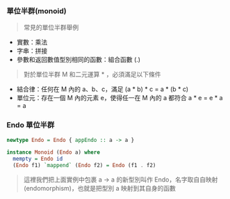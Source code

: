 ### 單位半群(monoid)
> 常見的單位半群舉例
- 實數：乘法
- 字串：拼接
- 參數和返回數值型別相同的函數：組合函數 (.)
> 對於單位半群 M 和二元運算 * ，必須滿足以下條件
- 結合律：任何在 M 內的 a、b、c，滿足 (a * b) * c = a * (b * c)
- 單位元：存在一個 M 內的元素 e，使得任一在 M 內的 a 都符合 a * e = e * a = a

### Endo 單位半群
```haskell
newtype Endo = Endo { appEndo :: a -> a }

instance Monoid (Endo a) where
  mempty = Endo id
  (Endo f1) `mappend` (Endo f2) = Endo (f1 . f2)
```
> 這裡我們把上面實例中包裹 a -> a 的新型別叫作 Endo，名字取自自映射 (endomorphism)，也就是把型別 a 映射到其自身的函數
